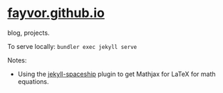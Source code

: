 # [fayvor.github.io](https://fayvor.github.io/)
blog, projects.

To serve locally:
    `bundler exec jekyll serve`
    
Notes:
- Using the [jekyll-spaceship](https://github.com/jeffreytse/jekyll-spaceship) plugin to get Mathjax for LaTeX for math equations.